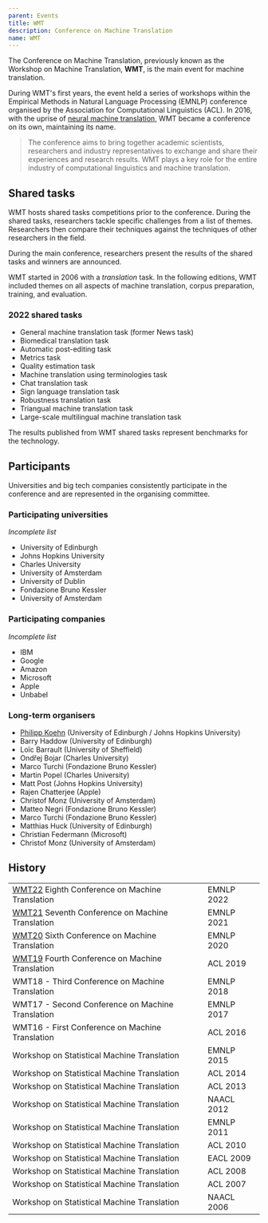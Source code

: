 ```yaml
---
parent: Events
title: WMT
description: Conference on Machine Translation
name: WMT
---
```


The Conference on Machine Translation, previously known as the Workshop on Machine Translation, **WMT**, is the main event for machine translation.

During WMT's first years, the event held a series of workshops within the Empirical Methods in Natural Language Processing (EMNLP) conference organised by the Association for Computational Linguistics (ACL). In 2016, with the uprise of [neural machine translation](approaches/neural-machine-translation.md), WMT became a conference on its own, maintaining its name.

> The conference aims to bring together academic scientists, researchers and industry representatives to exchange and share their experiences and research results. WMT plays a key role for the entire industry of computational linguistics and machine translation.

## Shared tasks

WMT hosts shared tasks competitions prior to the conference. During the shared tasks, researchers tackle specific challenges from a list of themes. Researchers then compare their techniques against the techniques of other researchers in the field.

During the main conference, researchers present the results of the shared tasks and winners are announced.

WMT started in 2006 with a *translation* task. In the following editions, WMT included themes on all aspects of machine translation, corpus preparation, training, and evaluation.

### 2022 shared tasks

- General machine translation task (former News task)
- Biomedical translation task
- Automatic post-editing task
- Metrics task
- Quality estimation task
- Machine translation using terminologies task
- Chat translation task
- Sign language translation task
- Robustness translation task
- Triangual machine translation task
- Large-scale multilingual machine translation task

The results published from WMT shared tasks represent benchmarks for the technology.


## Participants

Universities and big tech companies consistently participate in the conference and are represented in the organising committee.

### Participating universities

*Incomplete list*

- University of Edinburgh
- Johns Hopkins University
- Charles University
- University of Amsterdam
- University of Dublin
- Fondazione Bruno Kessler
- University of Amsterdam

### Participating companies

*Incomplete list*

- IBM
- Google
- Amazon
- Microsoft
- Apple
- Unbabel

### Long-term organisers

- [Philipp Koehn](community/people/philipp-koehn.md) (University of Edinburgh / Johns Hopkins University)
- Barry Haddow (University of Edinburgh)
- Loïc Barrault (University of Sheffield)
- Ondřej Bojar (Charles University)
- Marco Turchi (Fondazione Bruno Kessler)
- Martin Popel (Charles University)
- Matt Post (Johns Hopkins University)
- Rajen Chatterjee (Apple)
- Christof Monz (University of Amsterdam)
- Matteo Negri (Fondazione Bruno Kessler)
- Marco Turchi (Fondazione Bruno Kessler)
- Matthias Huck (University of Edinburgh)
- Christian Federmann (Microsoft)
- Christof Monz (University of Amsterdam)

## History

|          |          |
| -------- | -------- |
| [WMT22](wmt22.md) Eighth Conference on Machine Translation | EMNLP 2022 |
| [WMT21](wmt21.md) Seventh Conference on Machine Translation | EMNLP 2021 |
| [WMT20](wmt20.md) Sixth Conference on Machine Translation | EMNLP 2020 |
| [WMT19](wmt19.md) Fourth Conference on Machine Translation | ACL 2019 |
| WMT18 - Third Conference on Machine Translation | EMNLP 2018 |
| WMT17 - Second Conference on Machine Translation | EMNLP 2017 |
| WMT16 - First Conference on Machine Translation | ACL 2016 |
| Workshop on Statistical Machine Translation | EMNLP 2015 |
| Workshop on Statistical Machine Translation | ACL 2014 |
| Workshop on Statistical Machine Translation | ACL 2013 |
| Workshop on Statistical Machine Translation | NAACL 2012 |
| Workshop on Statistical Machine Translation | EMNLP 2011 |
| Workshop on Statistical Machine Translation | ACL 2010 |
| Workshop on Statistical Machine Translation | EACL 2009 |
| Workshop on Statistical Machine Translation | ACL 2008 |
| Workshop on Statistical Machine Translation | ACL 2007 |
| Workshop on Statistical Machine Translation | NAACL 2006 |
